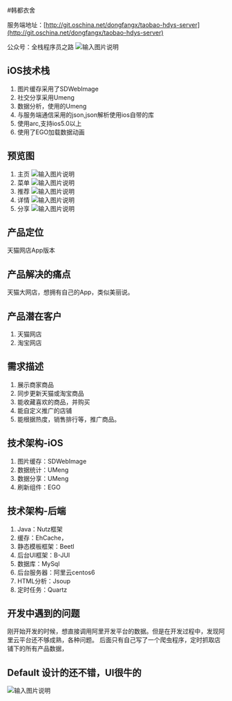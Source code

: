 
#韩都衣舍

服务端地址：[http://git.oschina.net/dongfangx/taobao-hdys-server](http://git.oschina.net/dongfangx/taobao-hdys-server)

公众号：全栈程序员之路
![输入图片说明](https://mp.weixin.qq.com/mp/qrcode?scene=10000004&size=102&__biz=MzIzMTE0NTE5Mg==&mid=2651421365&idx=1&sn=ec2b310f1888fca3560ba504af0077f5&send_time= "在这里输入图片标题")

## iOS技术栈
1. 图片缓存采用了SDWebImage
2. 社交分享采用Umeng 
3. 数据分析，使用的Umeng 
4. 与服务端通信采用的json,json解析使用ios自带的库    
5. 使用arc,支持ios5.0以上   
6. 使用了EGO加载数据动画    


## 预览图
1. 主页
![输入图片说明](https://git.oschina.net/uploads/images/2017/0715/210704_997cf683_3018.png "在这里输入图片标题")
2. 菜单
![输入图片说明](https://git.oschina.net/uploads/images/2017/0715/211544_5837717a_3018.png "在这里输入图片标题")
3. 推荐
![输入图片说明](https://git.oschina.net/uploads/images/2017/0715/211600_66a62085_3018.png "在这里输入图片标题")
4. 详情
![输入图片说明](https://git.oschina.net/uploads/images/2017/0715/210742_45d4c1bd_3018.png "在这里输入图片标题")
5. 分享
![输入图片说明](https://git.oschina.net/uploads/images/2017/0715/210751_e3475bc5_3018.png "在这里输入图片标题")

## 产品定位
天猫网店App版本

## 产品解决的痛点
天猫大网店，想拥有自己的App，类似美丽说。

## 产品潜在客户
1. 天猫网店
2. 淘宝网店

## 需求描述
1. 展示商家商品
2. 同步更新天猫或淘宝商品
3. 能收藏喜欢的商品，并购买
4. 能自定义推广的店铺
5. 能根据热度，销售排行等，推广商品。

## 技术架构-iOS
1. 图片缓存：SDWebImage
2. 数据统计：UMeng
3. 数据分享：UMeng
4. 刷新组件：EGO

## 技术架构-后端
1. Java：Nutz框架
2. 缓存：EhCache，
3. 静态模板框架：Beetl
4. 后台UI框架：B-JUI
5. 数据库：MySql
6. 后台服务器：阿里云centos6
7. HTML分析：Jsoup
8. 定时任务：Quartz

## 开发中遇到的问题
刚开始开发的时候，想直接调用阿里开发平台的数据。但是在开发过程中，发现阿里云平台还不够成熟，各种问题。
后面只有自己写了一个爬虫程序，定时抓取店铺下的所有产品数据，

## Default 设计的还不错，UI很牛的
![输入图片说明](https://git.oschina.net/uploads/images/2017/0715/210949_91b4a6f9_3018.png "在这里输入图片标题")
